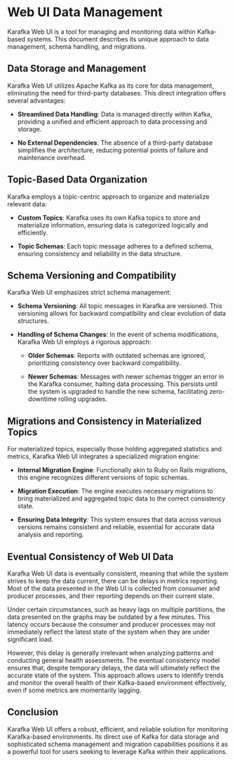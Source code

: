 # Web UI Data Management

Karafka Web UI is a tool for managing and monitoring data within Kafka-based systems. This document describes its unique approach to data management, schema handling, and migrations.

## Data Storage and Management

Karafka Web UI utilizes Apache Kafka as its core for data management, eliminating the need for third-party databases. This direct integration offers several advantages:

- **Streamlined Data Handling**: Data is managed directly within Kafka, providing a unified and efficient approach to data processing and storage.

- **No External Dependencies**: The absence of a third-party database simplifies the architecture, reducing potential points of failure and maintenance overhead.

## Topic-Based Data Organization

Karafka employs a topic-centric approach to organize and materialize relevant data:

- **Custom Topics**: Karafka uses its own Kafka topics to store and materialize information, ensuring data is categorized logically and efficiently.

- **Topic Schemas**: Each topic message adheres to a defined schema, ensuring consistency and reliability in the data structure.

## Schema Versioning and Compatibility

Karafka Web UI emphasizes strict schema management:

- **Schema Versioning**: All topic messages in Karafka are versioned. This versioning allows for backward compatibility and clear evolution of data structures.

- **Handling of Schema Changes**: In the event of schema modifications, Karafka Web UI employs a rigorous approach:
    - **Older Schemas**: Reports with outdated schemas are ignored, prioritizing consistency over backward compatibility.

    - **Newer Schemas**: Messages with newer schemas trigger an error in the Karafka consumer, halting data processing. This persists until the system is upgraded to handle the new schema, facilitating zero-downtime rolling upgrades.

## Migrations and Consistency in Materialized Topics

For materialized topics, especially those holding aggregated statistics and metrics, Karafka Web UI integrates a specialized migration engine:

- **Internal Migration Engine**: Functionally akin to Ruby on Rails migrations, this engine recognizes different versions of topic schemas.

- **Migration Execution**: The engine executes necessary migrations to bring materialized and aggregated topic data to the correct consistency state.

- **Ensuring Data Integrity**: This system ensures that data across various versions remains consistent and reliable, essential for accurate data analysis and reporting.

## Eventual Consistency of Web UI Data

Karafka Web UI data is eventually consistent, meaning that while the system strives to keep the data current, there can be delays in metrics reporting. Most of the data presented in the Web UI is collected from consumer and producer processes, and their reporting depends on their current state.

Under certain circumstances, such as heavy lags on multiple partitions, the data presented on the graphs may be outdated by a few minutes. This latency occurs because the consumer and producer processes may not immediately reflect the latest state of the system when they are under significant load.

However, this delay is generally irrelevant when analyzing patterns and conducting general health assessments. The eventual consistency model ensures that, despite temporary delays, the data will ultimately reflect the accurate state of the system. This approach allows users to identify trends and monitor the overall health of their Kafka-based environment effectively, even if some metrics are momentarily lagging.

## Conclusion

Karafka Web UI offers a robust, efficient, and reliable solution for monitoring Karafka-based environments. Its direct use of Kafka for data storage and sophisticated schema management and migration capabilities positions it as a powerful tool for users seeking to leverage Kafka within their applications.
